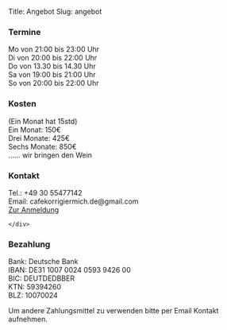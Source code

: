Title: Angebot
Slug: angebot

<div class="row">
  <div class="col-sm-6">
    <div class="well angebot">
      <h3>Termine</h3>
      Mo von 21:00 bis 23:00 Uhr   <br />
      Di von 20:00 bis 22:00 Uhr   <br />
      Do von 13.30 bis 14.30 Uhr   <br />
      Sa von 19:00 bis 21:00 Uhr   <br />
      So von 20:00 bis 22:00 Uhr
    </div>
  </div>
  <div class="col-sm-6">
    <div class="well angebot">
      <h3>Kosten</h3>
      (Ein Monat hat 15std)                 <br />
      Ein Monat: 150€                       <br />
      Drei Monate: 425€                     <br />
      Sechs Monate: 850€                    <br />
      …… wir bringen den Wein
    </div>
  </div>
</div>

<div class="row">
  <div class="col-sm-6">
    <div class="well angebot">
      <h3>Kontakt</h3>
      Tel.: +49 30 55477142                 <br />
      Email: cafekorrigiermich.de@gmail.com <br />
      <!--Email: kristyn@cafekorrigiermich.de-->
      <a href="https://docs.google.com/forms/d/1PjwJznRcqfC9hji806pQO6KKjA6npjPyvXxiwiDmiug/viewform?usp=send_form" target="_blank" class="btn btn-success">Zur Anmeldung</a>
      <!--iframe src="https://docs.google.com/forms/d/1PjwJznRcqfC9hji806pQO6KKjA6npjPyvXxiwiDmiug/viewform?embedded=true" width="760" height="500" frameborder="0" marginheight="0" marginwidth="0">Loading...</iframe-->
      
    </div>
  </div>
  <div class="col-sm-6">
    <div class="well angebot">
      <h3>Bezahlung</h3>
      <p>
        Bank: Deutsche Bank                   <br />
        IBAN: DE31 1007 0024 0593 9426 00     <br />
        BIC: DEUTDEDBBER                      <br />
        KTN: 59394260                         <br />
        BLZ: 10070024                         <br />
      </p>
      <p>
        Um andere Zahlungsmittel zu verwenden bitte per Email Kontakt aufnehmen.
      </p>
    </div>
  </div>
</div>


